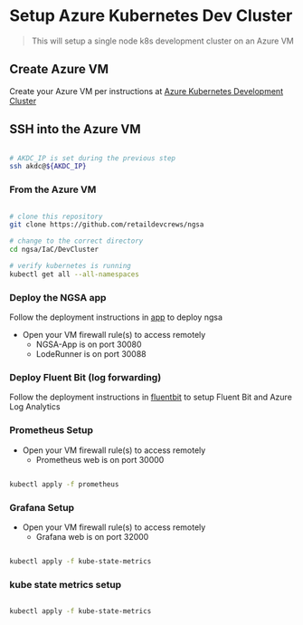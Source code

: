 # Setup Azure Kubernetes Dev Cluster

> This will setup a single node k8s development cluster on an Azure VM

## Create Azure VM

Create your Azure VM per instructions at [Azure Kubernetes Development Cluster](https://github.com/retaildevcrews/akdc)

## SSH into the Azure VM

```bash

# AKDC_IP is set during the previous step
ssh akdc@${AKDC_IP}

```

### From the Azure VM

```bash

# clone this repository
git clone https://github.com/retaildevcrews/ngsa

# change to the correct directory
cd ngsa/IaC/DevCluster

# verify kubernetes is running
kubectl get all --all-namespaces

```

### Deploy the NGSA app

Follow the deployment instructions in [app](app/README.md) to deploy ngsa

- Open your VM firewall rule(s) to access remotely
  - NGSA-App is on port 30080
  - LodeRunner is on port 30088

### Deploy Fluent Bit (log forwarding)

Follow the deployment instructions in [fluentbit](fluentbit/README.md) to setup Fluent Bit and Azure Log Analytics

### Prometheus Setup

- Open your VM firewall rule(s) to access remotely
  - Prometheus web is on port 30000

```bash

kubectl apply -f prometheus

```

### Grafana Setup

- Open your VM firewall rule(s) to access remotely
  - Grafana web is on port 32000

```bash

kubectl apply -f kube-state-metrics

```

### kube state metrics setup


```bash

kubectl apply -f kube-state-metrics

```
